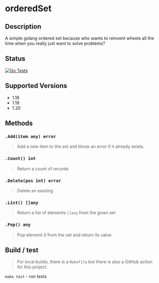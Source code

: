 orderedSet
==========

## Description

A simple golang ordered set because who wants to reinvent wheels all the time
when you really just want to solve problems?

## Status

[![Go Tests](https://github.com/sam-caldwell/simpleSet/actions/workflows/go-tests.yaml/badge.svg)](https://github.com/sam-caldwell/simpleSet/actions/workflows/go-tests.yaml)

## Supported Versions

- 1.18
- 1.19
- 1.20

## Methods

### `.Add(item any) error`

> Add a new item to the set and throw an error if it already exists.

### `.Count() int`

> Return a count of records

### `.Delete(pos int) error`

> Delete an existing

### `.List() []any`

> Return a list of elements `[]any` from the given set

### `.Pop() any`

> Pop element 0 from the set and return its value

## Build / test

> For local builds, there is a `Makefile` but there is also a GitHub action for this
> project.

`make test` - run tests 

